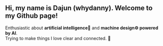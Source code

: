 ## Hi, my name is Dajun (whydanny). Welcome to my Github page!

Enthusiastic about <strong>artificial intelligence🤖</strong> and <strong>machine design⚙️ powered by AI</strong>. 
<br>
Trying to make things I love clear and connected. 🐋

